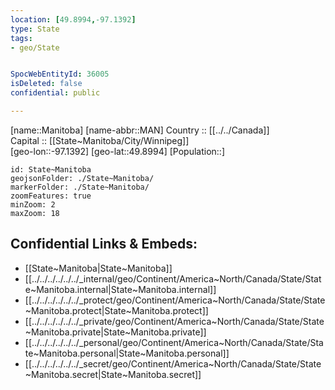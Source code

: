 ```yaml
---
location: [49.8994,-97.1392] 
type: State
tags:
- geo/State


SpocWebEntityId: 36005
isDeleted: false
confidential: public

---
```

[name::Manitoba] 
[name-abbr::MAN] 
Country :: [[../../Canada]]  
Capital :: [[State~Manitoba/City/Winnipeg]]  
[geo-lon::-97.1392] 
[geo-lat::49.8994] 
[Population::] 



```leaflet
id: State~Manitoba
geojsonFolder: ./State~Manitoba/
markerFolder: ./State~Manitoba/
zoomFeatures: true 
minZoom: 2 
maxZoom: 18
```


## Confidential Links & Embeds: 
- [[State~Manitoba|State~Manitoba]] 
- [[../../../../../../_internal/geo/Continent/America~North/Canada/State/State~Manitoba.internal|State~Manitoba.internal]] 
- [[../../../../../../_protect/geo/Continent/America~North/Canada/State/State~Manitoba.protect|State~Manitoba.protect]] 
- [[../../../../../../_private/geo/Continent/America~North/Canada/State/State~Manitoba.private|State~Manitoba.private]] 
- [[../../../../../../_personal/geo/Continent/America~North/Canada/State/State~Manitoba.personal|State~Manitoba.personal]] 
- [[../../../../../../_secret/geo/Continent/America~North/Canada/State/State~Manitoba.secret|State~Manitoba.secret]] 
